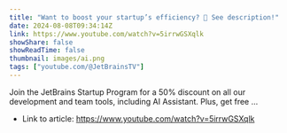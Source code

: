 ```yaml
---
title: "Want to boost your startup’s efficiency? 🚀 See description!"
date: 2024-08-08T09:34:14Z
link: https://www.youtube.com/watch?v=5irrwGSXqlk
showShare: false
showReadTime: false
thumbnail: images/ai.png
tags: ["youtube.com/@JetBrainsTV"]
---
```

Join the JetBrains Startup Program for a 50% discount on all our development and team tools, including AI Assistant. Plus, get free ...

- Link to article: https://www.youtube.com/watch?v=5irrwGSXqlk